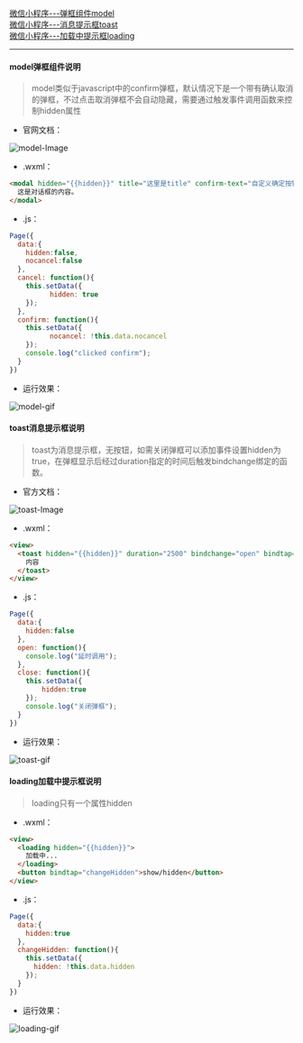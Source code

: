 <!-- markdownlint-disable -->
[微信小程序---弹框组件model](#wx-model)<br/>
[微信小程序---消息提示框toast](#wx-toast)<br/>
[微信小程序---加载中提示框loading](#wx-loading)<br/>

------
<div id="wx-model"></div>

#### model弹框组件说明

> model类似于javascript中的confirm弹框，默认情况下是一个带有确认取消的弹框，不过点击取消弹框不会自动隐藏，需要通过触发事件调用函数来控制hidden属性

* 官网文档：<br/>

![model-Image](https://github.com/MoonCheung/WebDiary/blob/master/static/Images/model.png)

* .wxml：<br/>

```html
<modal hidden="{{hidden}}" title="这里是title" confirm-text="自定义确定按钮" cancel-text="自定义取消按钮" bindcancel="cancel" bindconfirm="confirm" no-cancel="{{nocancel}}">
  这是对话框的内容。
</modal>
```

* .js：<br/>

```js
Page({
  data:{
    hidden:false,
    nocancel:false
  },
  cancel: function(){
    this.setData({
          hidden: true
    });
  },
  confirm: function(){
    this.setData({
          nocancel: !this.data.nocancel
    });    
    console.log("clicked confirm");
  }
})
```

* 运行效果：<br/>

![model-gif](https://github.com/MoonCheung/WebDiary/blob/master/static/Images/model.gif)

<div id="wx-toast"></div>

#### toast消息提示框说明

> toast为消息提示框，无按钮，如需关闭弹框可以添加事件设置hidden为true，在弹框显示后经过duration指定的时间后触发bindchange绑定的函数。

* 官方文档：<br/>


![toast-Image](https://github.com/MoonCheung/WebDiary/blob/master/static/Images/toast.png)

* .wxml：<br/>

```html
<view>
  <toast hidden="{{hidden}}" duration="2500" bindchange="open" bindtap="close">
    内容
  </toast>
</view>
```

* .js：<br/>

```js
Page({
  data:{
    hidden:false
  },
  open: function(){
    console.log("延时调用");
  },
  close: function(){
    this.setData({
    	hidden:true
    });
    console.log("关闭弹框");
  }
})
```

* 运行效果：<br/>

![toast-gif](https://github.com/MoonCheung/WebDiary/blob/master/static/Images/toast.gif)

<div id="wx-loading"></div>

#### loading加载中提示框说明

> loading只有一个属性hidden

* .wxml：<br/>

```html
<view>
  <loading hidden="{{hidden}}">
    加载中...
  </loading>
  <button bindtap="changeHidden">show/hidden</button>
</view>
```

* .js：<br/>

```js
Page({
  data:{
    hidden:true
  },
  changeHidden: function(){
    this.setData({
      hidden: !this.data.hidden
    });
  }
})
```

* 运行效果：<br/>

![loading-gif](https://github.com/MoonCheung/WebDiary/blob/master/static/Images/loading.gif)